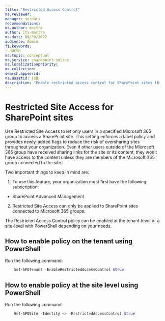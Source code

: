 ```yaml
---
title: "Restricted Access Control"
ms.reviewer: 
manager: serdars
recommendations: 
ms.author: mactra
author: its-mactra
ms.date: 09/30/2022
audience: Admin
f1.keywords:
- NOCSH 
ms.topic: conceptual
ms.service: sharepoint-online
ms.localizationpriority: 
ms.collection:  
search.appverid:
ms.assetid: TBD
description: "Enable restricted access control for SharePoint sites through Microsoft 365 Group Membership"
---
```

# Restricted Site Access for SharePoint sites

Use Restricted Site Access to let only users in a specified Microsoft 365 group to access a SharePoint site. This setting enforces a label policy and provides newly-added flags to reduce the risk of oversharing sites throughout your organization. Even if other users outside of the Microsoft 365 group have received sharing links for the site or its content, they won’t have access to the content unless they are members of the Microsoft 365 group connected to the site.

Two important things to keep in mind are:

1. To use this feature, your organization must first have the following subscription:

- SharePoint Advanced Management

2. Restricted Site Access can only be applied to SharePoint sites connected to Microsoft 365 groups.

The Restricted Access Control policy can be enabled at the tenant-level or a site-level with PowerShell depending on your needs.

## How to enable policy on the tenant using PowerShell

Run the following command:

```PowerShell
    Set-SPOTenant -EnableRestrictedAccessControl $true
```

## How to enable policy at the site level using PowerShell

Run the following command:

```PowerShell
    Set-SPOSite -Identity <> -RestrictedAccessControl $true
```
